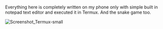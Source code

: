 Everything here is completely written on my phone only with simple built in notepad text editor and executed it in Termux.
And the snake game too.

![Screenshot_Termux-small](https://github.com/user-attachments/assets/abc51f6b-6bab-4ba3-831d-7aba8d8b0e80)

